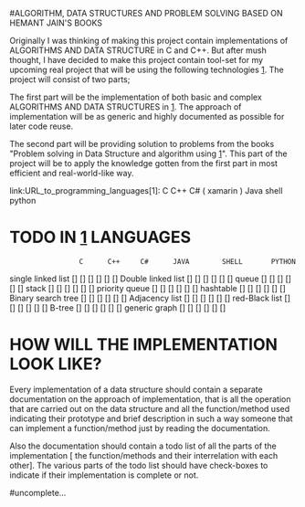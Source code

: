 #ALGORITHM, DATA STRUCTURES AND PROBLEM SOLVING BASED ON HEMANT JAIN'S BOOKS

Originally I was thinking of making this project contain implementations of ALGORITHMS AND DATA STRUCTURE  in C and C++. But after mush thought, I have decided to make this project contain tool-set for my upcoming real project that will be using the following technologies [1](URL_to_programming_languages). 
The project will consist of two parts;

The first part will be the implementation of both basic and complex ALGORITHMS AND DATA STRUCTURES in [1](URL_to_programming_languages). The approach of implementation will be as generic and highly documented as possible for later code reuse.

The second part will be providing solution to problems from the books "Problem solving in Data Structure and algorithm using [1](URL_to_programming_languages)". This part of the project will be to apply the knowledge gotten from the first part in most efficient and real-world-like way.

link:URL_to_programming_languages[1]: 
     C
     C++
     C# ( xamarin )
     Java
     shell 
     python
     


# TODO IN [1](URL_to_programming_languages)  LANGUAGES
 				     C		C++		C#		JAVA		SHELL		PYTHON

 single linked list		[]		[]		[]		[]		[]		     []
 Double linked list		[]		[]		[]		[]		[]	     	[]
 queue				[]		[]		[]		[]		[]	     	[]
 stack				[]		[]		[]		[]		[]		     []
 priority queue		[]		[]		[]		[]		[]		     []
 hashtable			[]		[]		[]		[]		[]		     []
 Binary search tree		[]		[]		[]		[]		[]		     []
 Adjacency list		[]		[]		[]		[]		[]		     []
 red-Black list		[]		[]		[]		[]		[]		     []
 B-tree				[]		[]		[]		[]		[]		     []
 generic graph			[]		[]		[]		[]		[]		     []


# HOW WILL THE IMPLEMENTATION LOOK LIKE?

Every implementation of a data structure should contain a separate documentation on the approach of implementation, that is all the operation that are carried out on the data structure and all the function/method used indicating their prototype and brief description in such a way someone that can implement a function/method just by reading the documentation.

Also the documentation should contain a todo list of all the parts of the implementation [ the function/methods and their interrelation with each other]. The various parts of the todo list should have check-boxes to indicate if their implementation is complete or not. 

#uncomplete... 
